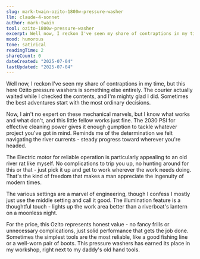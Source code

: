 ```yaml
---
slug: mark-twain-ozito-1800w-pressure-washer
llm: claude-4-sonnet
author: mark-twain
tool: ozito-1800w-pressure-washer
excerpt: Well now, I reckon I've seen my share of contraptions in my time, but this here Ozito pressure washers is something else entirely.
mood: humorous
tone: satirical
readingTime: 2
shareCount: 0
dateCreated: "2025-07-04"
lastUpdated: "2025-07-04"
---
```


Well now, I reckon I've seen my share of contraptions in my time, but this here Ozito pressure washers is something else entirely. The courier actually waited while I checked the contents, and I'm mighty glad I did. Sometimes the best adventures start with the most ordinary decisions.

Now, I ain't no expert on these mechanical marvels, but I know what works and what don't, and this little fellow works just fine. The 2030 PSI for effective cleaning power gives it enough gumption to tackle whatever project you've got in mind. Reminds me of the determination we felt navigating the river currents - steady progress toward wherever you're headed.

The Electric motor for reliable operation is particularly appealing to an old river rat like myself. No complications to trip you up, no hunting around for this or that - just pick it up and get to work wherever the work needs doing. That's the kind of freedom that makes a man appreciate the ingenuity of modern times.

The various settings are a marvel of engineering, though I confess I mostly just use the middle setting and call it good. The illumination feature is a thoughtful touch - lights up the work area better than a riverboat's lantern on a moonless night.

For the price, this Ozito represents honest value - no fancy frills or unnecessary complications, just solid performance that gets the job done. Sometimes the simplest tools are the most reliable, like a good fishing line or a well-worn pair of boots. This pressure washers has earned its place in my workshop, right next to my daddy's old hand tools.
